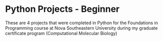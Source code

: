 # Python Projects - Beginner

These are 4 projects that were completed in Python
for the Foundations in Programming course at Nova
Southeastern University during my graduate certificate
program (Computational Molecular Biology)
